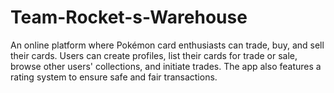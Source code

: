 # Team-Rocket-s-Warehouse
An online platform where Pokémon card enthusiasts can trade, buy, and sell their cards. Users can create profiles, list their cards for trade or sale, browse other users' collections, and initiate trades. The app also features a rating system to ensure safe and fair transactions.

